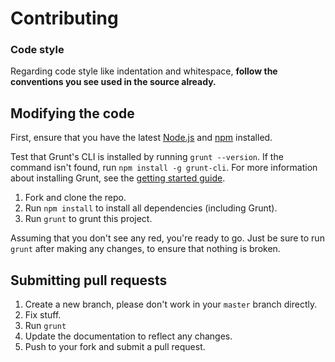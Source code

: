 # Contributing

### Code style
Regarding code style like indentation and whitespace, **follow the conventions you see used in the source already.**

## Modifying the code
First, ensure that you have the latest [Node.js](http://nodejs.org/) and [npm](http://npmjs.org/) installed.

Test that Grunt's CLI is installed by running `grunt --version`.  If the command isn't found, run `npm install -g grunt-cli`.  For more information about installing Grunt, see the [getting started guide](http://gruntjs.com/getting-started).

1. Fork and clone the repo.
1. Run `npm install` to install all dependencies (including Grunt).
1. Run `grunt` to grunt this project.

Assuming that you don't see any red, you're ready to go. Just be sure to run `grunt` after making any changes, to ensure that nothing is broken.

## Submitting pull requests

1. Create a new branch, please don't work in your `master` branch directly.
1. Fix stuff.
1. Run `grunt`
1. Update the documentation to reflect any changes.
1. Push to your fork and submit a pull request.
